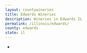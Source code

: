 ```yaml
---
layout: countywineries
title: Edwards Wineries
description: Wineries in Edwards IL
permalink: /illinois/edwards/
county: edwards
state: il
---
```

-

